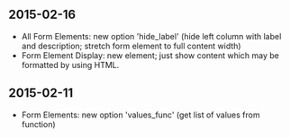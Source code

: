 2015-02-16
----------
* All Form Elements: new option 'hide_label' (hide left column with label and description; stretch form element to full content width)
* Form Element Display: new element; just show content which may be formatted by using HTML.

2015-02-11
----------
* Form Elements: new option 'values_func' (get list of values from function)
